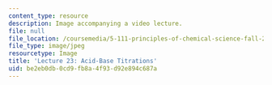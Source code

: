 ```yaml
---
content_type: resource
description: Image accompanying a video lecture.
file: null
file_location: /coursemedia/5-111-principles-of-chemical-science-fall-2008/be2eb0db0cd9fb8a4f93d92e894c687a_23.jpg
file_type: image/jpeg
resourcetype: Image
title: 'Lecture 23: Acid-Base Titrations'
uid: be2eb0db-0cd9-fb8a-4f93-d92e894c687a
---
```

